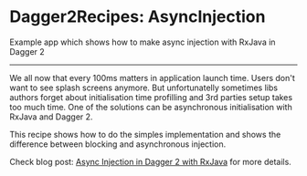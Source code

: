 # Dagger2Recipes: AsyncInjection
Example app which shows how to make async injection with RxJava in Dagger 2

---

We all now that every 100ms matters in application launch time. Users don't want to see splash screens anymore. But unfortunatelly sometimes libs authors forget about initialisation time profilling and 3rd parties setup takes too much time. One of the solutions can be asynchronous initialisation with RxJava and Dagger 2. 

This recipe shows how to do the simples implementation and shows the difference between blocking and asynchronous injection.

Check blog post: [Async Injection in Dagger 2 with RxJava](http://frogermcs.github.io/async-injection-in-dagger-2-with-rxjava/) for more details.

